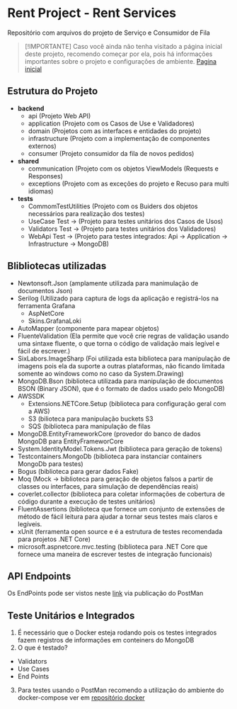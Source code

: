 # Rent Project - Rent Services
Repositório com arquivos do projeto de Serviço e Consumidor de Fila

>[!IMPORTANTE]
>Caso você ainda não tenha visitado a página inicial deste projeto, recomendo começar por ela, pois há informações importantes sobre o projeto e configurações de ambiente.
>[Pagina inicial](https://github.com/cteotonio-rent)

## Estrutura do Projeto
- **backend**
  - api (Projeto Web API)
  - application (Projeto com os Casos de Use e Validadores)
  - domain (Projetos com as interfaces e entidades do projeto)
  - infrastructure (Projeto com a implementação de componentes externos)
  - consumer (Projeto consumidor da fila de novos pedidos)
- **shared**
  - communication (Projeto com os objetos ViewModels (Requests e Responses)
  - exceptions (Projeto com as exceções do projeto e Recuso para multi idiomas)
- **tests**
  - CommomTestUtilities (Projeto com os Buiders dos objetos necessários para realização dos testes)
  - UseCase Test -> (Projeto para testes unitários dos Casos de Usos)
  - Validators Test -> (Projeto para testes unitários dos Validadores)
  - WebApi Test -> (Projeto para testes integrados: Api -> Application -> Infrastructure -> MongoDB)

## Blibliotecas utilizadas
- Newtonsoft.Json (amplamente utilizada para manimulação de documentos Json)
- Serilog (Utilizado para captura de logs da aplicação e registrá-los na ferramenta Grafana
  - AspNetCore
  - Skins.GrafanaLoki
- AutoMapper (componente para mapear objetos)
- FluenteValidation (Ela permite que você crie regras de validação usando uma sintaxe fluente, o que torna o código de validação mais legível e fácil de escrever.)
- SixLabors.ImageSharp (Foi utilizada esta biblioteca para manipulação de imagens pois ela da suporte a outras plataformas, não ficando limitada somente ao windows como no caso da System.Drawing)
- MongoDB.Bson (biblioteca utilizada para manipulação de documentos BSON (Binary JSON), que é o formato de dados usado pelo MongoDB)
- AWSSDK
  - Extensions.NETCore.Setup (biblioteca para configuração geral com a AWS)
  - S3 (bilioteca para manipulação buckets S3
  - SQS (biblioteca para manipulação de filas
- MongoDB.EntityFrameworkCore (provedor do banco de dados MongoDB para EntityFrameworCore
- System.IdentityModel.Tokens.Jwt (biblioteca para geração de tokens)
- Testcontainers.MongoDb (biblioteca para instanciar containers MongoDb para testes)
- Bogus (biblioteca para gerar dados Fake)
- Moq (Mock -> biblioteca para geração de objetos falsos a partir de classes ou interfaces, para simulação de dependências reais)
- coverlet.collector (biblioteca para coletar informações de cobertura de código durante a execução de testes unitários)
- FluentAssertions (biblioteca que fornece um conjunto de extensões de método de fácil leitura para ajudar a tornar seus testes mais claros e legíveis.
- xUnit (ferramenta open source e é a estrutura de testes recomendada para projetos .NET Core)
- microsoft.aspnetcore.mvc.testing (biblioteca para .NET Core que fornece uma maneira de escrever testes de integração funcionais)

## API Endpoints
Os EndPoints pode ser vistos neste [link](https://documenter.getpostman.com/view/3894025/2sA3Qy4oiY#83fb3122-2d87-4b0a-a87c-ae62937d42d7) via publicação do PostMan 

## Teste Unitários e Integrados
1) É necessário que o Docker esteja rodando pois os testes integrados fazem registros de informações em conteiners do MongoDB
2) O que é testado?
- Validators
- Use Cases
- End Points

3) Para testes usando o PostMan recomendo a utilização do ambiente do docker-compose ver em [repositório docker](https://github.com/cteotonio-rent/docker)
